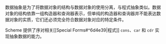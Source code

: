 数据抽象是为了将数据对象的结构与数据对象的使用分离，与程式抽象类似。数据对象的结构依靠一组构造器和查询器表示，但单纯的构造器和查询器并不能表达数据对象的实质，它们还必须完全符合数据对象对应的特定条件。

Scheme 提供了序对相关[[Special Forms#^6d4e39|程式]] `cons`、`car` 和 `cdr` 实现抽象数据的能力。
